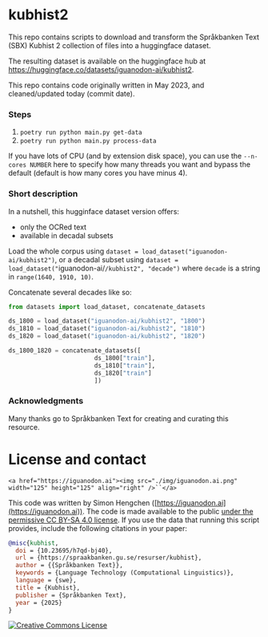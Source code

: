 # kubhist2

This repo contains scripts to download and transform the Språkbanken Text (SBX) Kubhist 2 collection of files into a huggingface dataset.

The resulting dataset is available on the huggingface hub at https://huggingface.co/datasets/iguanodon-ai/kubhist2.

This repo contains code originally written in May 2023, and cleaned/updated today (commit date).

### Steps

1. `poetry run python main.py get-data`
2. `poetry run python main.py process-data`

If you have lots of CPU (and by extension disk space), you can use the `--n-cores NUMBER` here to specify how many threads you want and bypass the default (default is how many cores you have minus 4).


### Short description

In a nutshell, this hugginface dataset version offers:

- only the OCRed text
- available in decadal subsets

Load the whole corpus using `dataset = load_dataset("iguanodon-ai/kubhist2")`, or a decadal subset using `dataset = load_dataset("`iguanodon-ai/`/kubhist2", "decade")` where `decade` is a string in `range(1640, 1910, 10)`.

Concatenate several decades like so:

```python
from datasets import load_dataset, concatenate_datasets

ds_1800 = load_dataset("iguanodon-ai/kubhist2", "1800")
ds_1810 = load_dataset("iguanodon-ai/kubhist2", "1810")
ds_1820 = load_dataset("iguanodon-ai/kubhist2", "1820")

ds_1800_1820 = concatenate_datasets([
                        ds_1800["train"],
                        ds_1810["train"],
                        ds_1820["train"]
                        ])
```

### Acknowledgments

Many thanks go to Språkbanken Text for creating and curating this resource.



# License and contact

`<a href="https://iguanodon.ai"><img src="./img/iguanodon.ai.png" width="125" height="125" align="right" />``</a>`

This code was written by Simon Hengchen ([https://iguanodon.ai](https://iguanodon.ai)). The code is made available to the public [under the permissive CC BY-SA 4.0 license](http://creativecommons.org/licenses/by-sa/4.0/). If you use the data that running this script provides, include the following citations in your paper:

```bibtex
@misc{kubhist,
  doi = {10.23695/h7qd-bj40},
  url = {https://spraakbanken.gu.se/resurser/kubhist},
  author = {{Språkbanken Text}},
  keywords = {Language Technology (Computational Linguistics)},
  language = {swe},
  title = {Kubhist},
  publisher = {Språkbanken Text},
  year = {2025}
}
```


<a rel="license" href="http://creativecommons.org/licenses/by-sa/4.0/"><img alt="Creative Commons License" style="border-width:0" src="https://i.creativecommons.org/l/by-sa/4.0/88x31.png" /></a>
